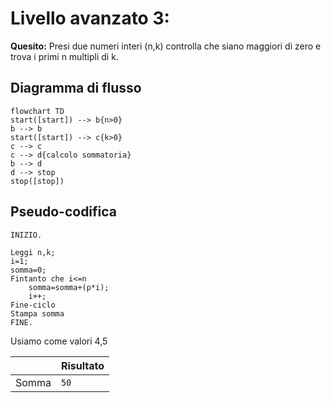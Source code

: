 # Livello avanzato 3:

**Quesito:** Presi due numeri interi (n,k) controlla che siano maggiori di zero e trova i primi n multipli di k.

## Diagramma di flusso
```mermaid
flowchart TD
start([start]) --> b{n>0}
b --> b
start([start]) --> c{k>0}
c --> c
c --> d{calcolo sommatoria}
b --> d
d --> stop 
stop([stop])
```

## Pseudo-codifica

```
INIZIO.

Leggi n,k;
i=1;
somma=0;
Fintanto che i<=n
    somma=somma+(p*i);
    i++;
Fine-ciclo
Stampa somma
FINE.
```

Usiamo come valori 4,5

||Risultato|
|-|-|
|Somma|`50`|